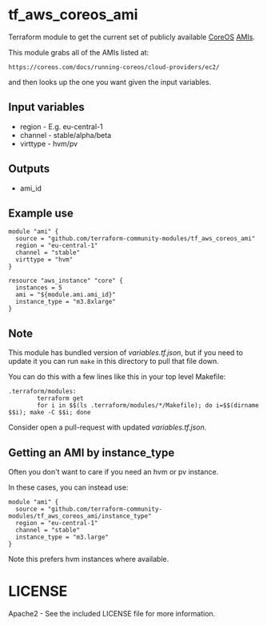 tf_aws_coreos_ami
=================

Terraform module to get the current set of publicly available [CoreOS](https://coreos.com/) [AMIs](https://coreos.com/docs/running-coreos/cloud-providers/ec2/).

This module grabs all of the AMIs listed at:

    https://coreos.com/docs/running-coreos/cloud-providers/ec2/

and then looks up the one you want given the input variables.

## Input variables

  * region - E.g. eu-central-1
  * channel - stable/alpha/beta 
  * virttype - hvm/pv

## Outputs

  * ami_id

## Example use

    module "ami" {
      source = "github.com/terraform-community-modules/tf_aws_coreos_ami"
      region = "eu-central-1"
      channel = "stable"
      virttype = "hvm"
    }

    resource "aws_instance" "core" {
      instances = 5
      ami = "${module.ami.ami_id}"
      instance_type = "m3.8xlarge"
    }

## Note

This module has bundled version of _variables.tf.json_, but if you need to update it you can run `make` in this directory to pull
that file down.

You can do this with a few lines like this in your top level Makefile:

    .terraform/modules:
            terraform get
            for i in $$(ls .terraform/modules/*/Makefile); do i=$$(dirname $$i); make -C $$i; done

Consider open a pull-request with updated _variables.tf.json_.

## Getting an AMI by instance_type

Often you don't want to care if you need an hvm or pv instance.

In these cases, you can instead use:

    module "ami" {
      source = "github.com/terraform-community-modules/tf_aws_coreos_ami/instance_type"
      region = "eu-central-1"
      channel = "stable"
      instance_type = "m3.large"
    }

Note this prefers hvm instances where available.

# LICENSE

Apache2 - See the included LICENSE file for more information.

